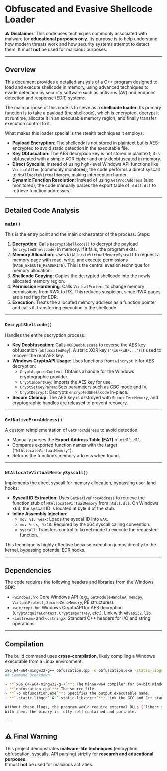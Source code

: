 # Obfuscated and Evasive Shellcode Loader

⚠️ **Disclaimer**: This code uses techniques commonly associated with malware for **educational purposes only**. Its purpose is to help understand how modern threats work and how security systems attempt to detect them. It must **not** be used for malicious purposes.

---

## Overview

This document provides a detailed analysis of a C++ program designed to load and execute shellcode in memory, using advanced techniques to evade detection by security software such as antivirus (AV) and endpoint detection and response (EDR) systems.

The main purpose of this code is to serve as a **shellcode loader**. Its primary function is to take a payload (the shellcode), which is encrypted, decrypt it at runtime, allocate it in an executable memory region, and finally transfer execution control to it.

What makes this loader special is the stealth techniques it employs:

- **Payload Encryption**: The shellcode is not stored in plaintext but is AES-encrypted to avoid static detection in the executable file.
- **Key Obfuscation**: The AES decryption key is not stored in plaintext; it is obfuscated with a simple XOR cipher and only deobfuscated in memory.
- **Direct Syscalls**: Instead of using high-level Windows API functions like `VirtualAlloc` (commonly monitored), the code performs a direct syscall to `NtAllocateVirtualMemory`, making interception harder.
- **Dynamic Function Resolution**: Instead of using `GetProcAddress` (also monitored), the code manually parses the export table of `ntdll.dll` to retrieve function addresses.

---

## Detailed Code Analysis

### `main()`

This is the entry point and the main orchestrator of the process. Steps:

1. **Decryption**: Calls `DecryptShellcode()` to decrypt the payload (`encryptedShellcode`) in memory. If it fails, the program exits.
2. **Memory Allocation**: Uses `NtAllocateVirtualMemorySyscall` to request a memory page with read, write, and execute permissions (`PAGE_EXECUTE_READWRITE`). This is the central evasion technique for memory allocation.
3. **Shellcode Copying**: Copies the decrypted shellcode into the newly allocated memory region.
4. **Permission Hardening**: Calls `VirtualProtect` to change memory permissions from RWX to RX. This reduces suspicion, since RWX pages are a red flag for EDR.
5. **Execution**: Treats the allocated memory address as a function pointer and calls it, transferring execution to the shellcode.

---

### `DecryptShellcode()`

Handles the entire decryption process:

- **Key Deobfuscation**: Calls `XORDeobfuscate` to reverse the AES key obfuscation (`obfuscatedKey`). A static XOR key (`"\x6F\xBF..."`) is used to recover the real AES key.
- **Windows CryptoAPI Usage**: Uses functions from `wincrypt.h` for AES decryption:
  - `CryptAcquireContext`: Obtains a handle for the Windows cryptographic provider.
  - `CryptImportKey`: Imports the AES key for use.
  - `CryptSetKeyParam`: Sets parameters such as CBC mode and IV.
  - `CryptDecrypt`: Decrypts `encryptedShellcode` in-place.
- **Secure Cleanup**: The AES key is destroyed with `SecureZeroMemory`, and cryptographic handles are released to prevent recovery.

---

### `GetNativeProcAddress()`

A custom reimplementation of `GetProcAddress` to avoid detection:

- Manually parses the **Export Address Table (EAT)** of `ntdll.dll`.
- Compares exported function names with the target (`"NtAllocateVirtualMemory"`).
- Returns the function’s memory address when found.

---

### `NtAllocateVirtualMemorySyscall()`

Implements the direct syscall for memory allocation, bypassing user-land hooks:

- **Syscall ID Extraction**: Uses `GetNativeProcAddress` to retrieve the function stub of `NtAllocateVirtualMemory` from `ntdll.dll`. On Windows x64, the syscall ID is located at byte 4 of the stub.
- **Inline Assembly Injection**:
  - `mov %1, %eax`: Loads the syscall ID into `EAX`.
  - `mov %rcx, %r10`: Required by the x64 syscall calling convention.
  - `syscall`: Transfers control to kernel mode to execute the requested function.

This technique is highly effective because execution jumps directly to the kernel, bypassing potential EDR hooks.

---

## Dependencies

The code requires the following headers and libraries from the Windows SDK:

- `<windows.h>`: Core Windows API (e.g., `GetModuleHandleA`, `memcpy`, `VirtualProtect`, `SecureZeroMemory`, PE structures).
- `<wincrypt.h>`: Windows CryptoAPI for AES decryption (`CryptAcquireContext`, `CryptImportKey`, etc.). Link with `Advapi32.lib`.
- `<iostream>` and `<cstring>`: Standard C++ headers for I/O and string operations.

---

## Compilation

The build command uses **cross-compilation**, likely compiling a Windows executable from a Linux environment:

```bash
x86_64-w64-mingw32-g++ obfuscation.cpp -o obfuscation.exe -static-libgcc -static-libstdc++
## Command Breakdown

- **`x86_64-w64-mingw32-g++`**: The MinGW-w64 compiler for 64-bit Windows targets.  
- **`obfuscation.cpp`**: The source file.  
- **`-o obfuscation.exe`**: Specifies the output executable name.  
- **`-static-libgcc` & `-static-libstdc++`**: Link the GCC and C++ standard libraries statically.  

Without these flags, the program would require external DLLs (`libgcc_s_seh-1.dll`, `libstdc++-6.dll`).  
With them, the binary is fully self-contained and portable.  

---
```

## ⚠️ Final Warning

This project demonstrates **malware-like techniques** (encryption, obfuscation, syscalls, API parsing) strictly for **research and educational purposes**.  
It must **not** be used for malicious activities.  
